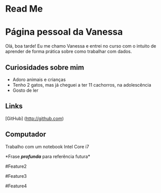 
# Read Me

# Página pessoal da Vanessa

Olá, boa tarde! Eu me chamo Vanessa e entrei no curso com o intuito de aprender de forma prática sobre como trabalhar com dados.

## Curiosidades sobre mim
 - Adoro animais e crianças
 - Tenho 2 gatos, mas já cheguei a ter 11 cachorros, na adolescência
 - Gosto de ler

## Links
[GitHub] (http://github.com)

## Computador
Trabalho com um notebook Intel Core i7

\*Frase ***profunda*** para referência futura\*

#Feature2

#Feature3

#Feature4
